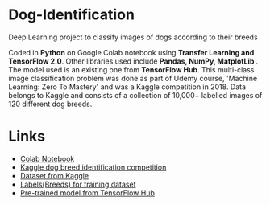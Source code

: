 # Dog-Identification
<p> Deep Learning project to classify images of dogs according to their breeds</p>
<p> Coded in <b>Python</b> on Google Colab notebook using <b>Transfer Learning and TensorFlow 2.0</b>. Other libraries used include <b> Pandas, NumPy, MatplotLib </b>. The model used is an existing one from <b>TensorFlow Hub</b>. This multi-class image classification problem was done as part of Udemy course, 'Machine Learning: Zero To Mastery' and was a Kaggle competition in 2018. Data belongs to Kaggle and consists of a collection of 10,000+ labelled images of 120 different dog breeds.</p>

<h1> Links</h1>
<ul>
  <li> <a href=""> Colab Notebook </a></li>
  <li><a href="https://www.kaggle.com/c/dog-breed-identification/overview"> Kaggle dog breed identification competition </a></li>
  <li><a href="https://www.kaggle.com/c/dog-breed-identification/data"> Dataset from Kaggle </a></li>
  <li><a href="https://github.com/MrinalShankar/Dog-Classification/blob/master/labels.csv"> Labels(Breeds) for training dataset </a></li>
  <li><a href="https://tfhub.dev/google/imagenet/mobilenet_v2_130_224/classification/4"> Pre-trained model from TensorFlow Hub</a></li>
 </ul>
  
  
